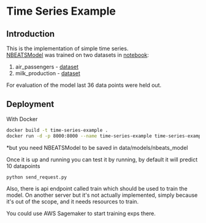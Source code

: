 # Time Series Example

## Introduction

This is the implementation of simple time series.  
[NBEATSModel](https://arxiv.org/abs/1905.10437) was trained on two datasets in [notebook](notebooks/nbeat_model.ipynb):

1. air_passengers - [dataset](https://github.com/unit8co/darts/blob/master/datasets/AirPassengers.csv)
2. milk_production - [dataset](https://github.com/unit8co/darts/blob/master/datasets/monthly-milk.csv)

For evaluation of the model last 36 data points were held out.

## Deployment

With Docker

```bash
docker build -t time-series-example .
docker run -d -p 8000:8000 --name time-series-example time-series-example
```

*but you need NBEATSModel to be saved in data/models/nbeats_model

Once it is up and running you can test it by running, by default it will predict 10 datapoints

```bash
python send_request.py
```

Also, there is api endpoint called train which should be used to train the model. On another server but it's not
actually implemented, simply because it's out of the scope, and it needs resources to train.

You could use AWS Sagemaker to start training exps there.
